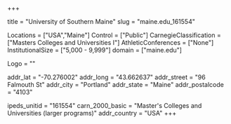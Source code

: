 
+++

title = "University of Southern Maine"
slug = "maine.edu_161554"

Locations = ["USA","Maine"]
Control = ["Public"]
CarnegieClassification = ["Masters Colleges and Universities I"]
AthleticConferences = ["None"]
InstitutionalSize = ["5,000 - 9,999"]
domain = ["maine.edu"]

Logo = ""

addr_lat = "-70.276002"
addr_long = "43.662637"
addr_street = "96 Falmouth St"
addr_city = "Portland"
addr_state = "Maine"
addr_postalcode = "4103"

ipeds_unitid = "161554"
carn_2000_basic = "Master's Colleges and Universities (larger programs)"
addr_country = "USA"
+++
    
